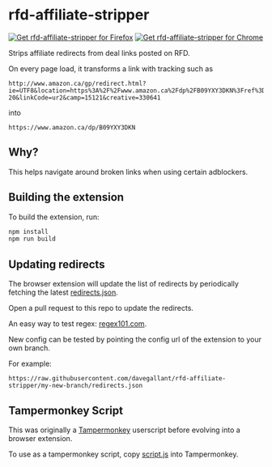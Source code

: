 # rfd-affiliate-stripper

<a href="https://addons.mozilla.org/en-US/firefox/addon/rfd-redirect-stripper/"><img src="https://user-images.githubusercontent.com/585534/107280546-7b9b2a00-6a26-11eb-8f9f-f95932f4bfec.png" alt="Get rfd-affiliate-stripper for Firefox"></a>
<a href="https://chromewebstore.google.com/detail/rfd-affiliate-stripper/nhjomcijhonhoggkckbjjfnjdcefbblo?authuser=0&hl=en"><img src="https://user-images.githubusercontent.com/585534/107280622-91a8ea80-6a26-11eb-8d07-77c548b28665.png" alt="Get rfd-affiliate-stripper for Chrome"></a>

Strips affiliate redirects from deal links posted on RFD.

On every page load, it transforms a link with tracking such as

```
http://www.amazon.ca/gp/redirect.html?ie=UTF8&location=https%3A%2F%2Fwww.amazon.ca%2Fdp%2FB09YXY3DKN%3Fref%3Dcm_sw_r_apan_dp_NX4HJ8HZ3XX2YK1J900A%26ref_%3Dcm_sw_r_apan_dp_NX4HJ8HZ3XX2YK1J900A%26social_share%3Dcm_sw_r_apan_dp_NX4HJ8HZ3XX2YK1J900A%26starsLeft%3D1%26skipTwisterOG%3D1&tag=redflagdealsc-20&linkCode=ur2&camp=15121&creative=330641
```

into

```
https://www.amazon.ca/dp/B09YXY3DKN
```

## Why?

This helps navigate around broken links when using certain adblockers.

## Building the extension

To build the extension, run:

```sh
npm install
npm run build
```

## Updating redirects

The browser extension will update the list of redirects by periodically fetching the latest [redirects.json](redirects.json).

Open a pull request to this repo to update the redirects.

An easy way to test regex: [regex101.com](https://regex101.com/).

New config can be tested by pointing the config url of the extension to your own branch.

For example:

```text
https://raw.githubusercontent.com/davegallant/rfd-affiliate-stripper/my-new-branch/redirects.json
```

## Tampermonkey Script

This was originally a [Tampermonkey](https://www.tampermonkey.net/) userscript before evolving into a browser extension.

To use as a tampermonkey script, copy [script.js](./script.js) into Tampermonkey.
